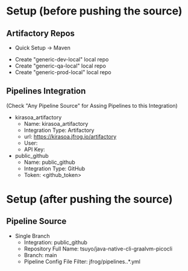 # Setup (before pushing the source)
## Artifactory Repos
- Quick Setup -> Maven
<!-- - Check "Handle Snapshots" in "libs-release-local" -->
<!-- - Create "libs-staging-local" local repo
  - Package Type: maven
  - Repository Key: libs-staging-local -->
- Create "generic-dev-local" local repo
- Create "generic-qa-local" local repo
- Create "generic-prod-local" local repo
## Pipelines Integration
(Check "Any Pipeline Source" for Assing Pipelines to this Integration)
- kirasoa_artifactory
  - Name: kirasoa_artifactory
  - Integration Type: Artifactory
  - url: https://kirasoa.jfrog.io/artifactory
  - User: <username>
  - API Key: <password>
- public_github
  - Name: public_github
  - Integration Type: GitHub
  - Token: <github_token>

# Setup (after pushing the source)
## Pipeline Source
- Single Branch
  - Integration: public_github
  - Repository Full Name: tsuyo/java-native-cli-graalvm-picocli
  - Branch: main
  - Pipeline Config File Filter: jfrog/pipelines\..*\.yml
